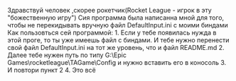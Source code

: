 Здравствуй человек ,скорее рокетчик(Rocket League - игрок в эту "божественную игру")
Сия программа была написанна мной для того, чтобы не перекидывать вручную файл DefaultInput.ini с моими биндами
Как пользовться сей программой:
    1. Если у тебе появилась нужда в этой проге, то ты уже имеешь файл с биндами. 
    И тебе нужно перенести свой файл DefaultInput.ini на тот же уровень, что и файл README.md
    2. Далее тебе нужен путь по типу G:\Epic Games\rocketleague\TAGame\Config и нужно вставить его в коносоль
    3. И повтори пункт 2
    4. Это всё